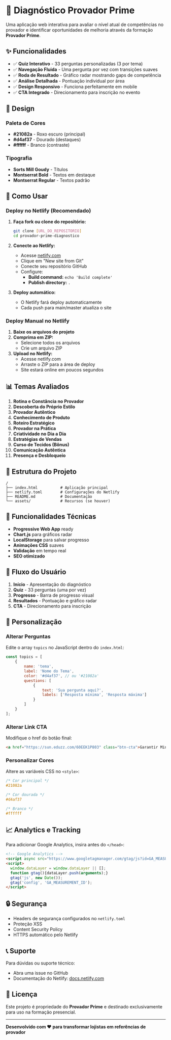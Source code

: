 # 🎯 Diagnóstico Provador Prime

Uma aplicação web interativa para avaliar o nível atual de competências no provador e identificar oportunidades de melhoria através da formação **Provador Prime**.

## ✨ Funcionalidades

- ✅ **Quiz Interativo** - 33 perguntas personalizadas (3 por tema)
- ✅ **Navegação Fluida** - Uma pergunta por vez com transições suaves
- ✅ **Roda de Resultado** - Gráfico radar mostrando gaps de competência
- ✅ **Análise Detalhada** - Pontuação individual por área
- ✅ **Design Responsivo** - Funciona perfeitamente em mobile
- ✅ **CTA Integrado** - Direcionamento para inscrição no evento

## 🎨 Design

### Paleta de Cores
- **#21082a** - Roxo escuro (principal)
- **#d4af37** - Dourado (destaques)
- **#ffffff** - Branco (contraste)

### Tipografia
- **Sorts Mill Goudy** - Títulos
- **Montserrat Bold** - Textos em destaque
- **Montserrat Regular** - Textos padrão

## 🚀 Como Usar

### Deploy no Netlify (Recomendado)

1. **Faça fork ou clone do repositório:**
   ```bash
   git clone [URL_DO_REPOSITORIO]
   cd provador-prime-diagnostico
   ```

2. **Conecte ao Netlify:**
   - Acesse [netlify.com](https://netlify.com)
   - Clique em "New site from Git"
   - Conecte seu repositório GitHub
   - Configure:
     - **Build command:** `echo 'Build complete'`
     - **Publish directory:** `.`

3. **Deploy automático:**
   - O Netlify fará deploy automaticamente
   - Cada push para main/master atualiza o site

### Deploy Manual no Netlify

1. **Baixe os arquivos do projeto**
2. **Comprima em ZIP:**
   - Selecione todos os arquivos
   - Crie um arquivo ZIP
3. **Upload no Netlify:**
   - Acesse netlify.com
   - Arraste o ZIP para a área de deploy
   - Site estará online em poucos segundos

## 📊 Temas Avaliados

1. **Rotina e Constância no Provador**
2. **Descoberta do Próprio Estilo**
3. **Provador Autêntico**
4. **Conhecimento de Produto**
5. **Roteiro Estratégico**
6. **Provador na Prática**
7. **Criatividade no Dia a Dia**
8. **Estratégias de Vendas**
9. **Curso de Tecidos (Bônus)**
10. **Comunicação Autêntica**
11. **Presença e Desbloqueio**

## 🔧 Estrutura do Projeto

```
/
├── index.html          # Aplicação principal
├── netlify.toml        # Configurações do Netlify
├── README.md           # Documentação
└── assets/             # Recursos (se houver)
```

## 📱 Funcionalidades Técnicas

- **Progressive Web App** ready
- **Chart.js** para gráficos radar
- **LocalStorage** para salvar progresso
- **Animações CSS** suaves
- **Validação** em tempo real
- **SEO otimizado**

## 🎯 Fluxo do Usuário

1. **Início** - Apresentação do diagnóstico
2. **Quiz** - 33 perguntas (uma por vez)
3. **Progresso** - Barra de progresso visual
4. **Resultados** - Pontuação e gráfico radar
5. **CTA** - Direcionamento para inscrição

## 🌟 Personalização

### Alterar Perguntas
Edite o array `topics` no JavaScript dentro do `index.html`:

```javascript
const topics = [
    {
        name: 'tema',
        label: 'Nome do Tema',
        color: '#d4af37', // ou '#21082a'
        questions: [
            {
                text: 'Sua pergunta aqui?',
                labels: ['Resposta mínima', 'Resposta máxima']
            }
        ]
    }
];
```

### Alterar Link CTA
Modifique o href do botão final:
```html
<a href="https://sun.eduzz.com/60EEK1P803" class="btn-cta">Garantir Minha Vaga</a>
```

### Personalizar Cores
Altere as variáveis CSS no `<style>`:
```css
/* Cor principal */
#21082a

/* Cor dourada */
#d4af37

/* Branco */
#ffffff
```

## 📈 Analytics e Tracking

Para adicionar Google Analytics, insira antes do `</head>`:

```html
<!-- Google Analytics -->
<script async src="https://www.googletagmanager.com/gtag/js?id=GA_MEASUREMENT_ID"></script>
<script>
  window.dataLayer = window.dataLayer || [];
  function gtag(){dataLayer.push(arguments);}
  gtag('js', new Date());
  gtag('config', 'GA_MEASUREMENT_ID');
</script>
```

## 🔒 Segurança

- Headers de segurança configurados no `netlify.toml`
- Proteção XSS
- Content Security Policy
- HTTPS automático pelo Netlify

## 📞 Suporte

Para dúvidas ou suporte técnico:
- Abra uma issue no GitHub
- Documentação do Netlify: [docs.netlify.com](https://docs.netlify.com)

## 📄 Licença

Este projeto é propriedade do **Provador Prime** e destinado exclusivamente para uso na formação presencial.

---

**Desenvolvido com ❤️ para transformar lojistas em referências de provador**

